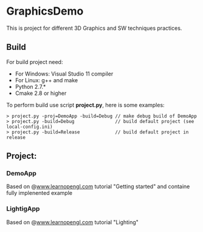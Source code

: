 # GraphicsDemo
This is project for different 3D Graphics and SW techniques practices.

## Build
For build project need:
- For Windows: Visual Studio 11 compiler
- For Linux: g++ and make
- Python 2.7.*
- Cmake 2.8 or higher

To perform build use script **project.py**, here is some examples:

    > project.py -proj=DemoApp -build=Debug // make debug build of DemoApp 
    > project.py -build=Debug               // build default project (see local-config.ini) 
    > project.py -build=Release             // build default project in release
    
## Project:
### DemoApp

Based on @www.learnopengl.com tutorial "Getting started" and containe fully implenented example
 
### LightigApp

Based on @www.learnopengl.com tutorial "Lighting" 
